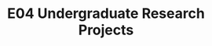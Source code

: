 ---
layout: project_batch
title: E04 Undergraduate Research Projects
permalink: /4yp/e04/
has_children: true
parent: Undergraduate Research Projects
batch: e04
code: 4yp

default_thumb_image: /data/categories/4yp/thumbnail.jpg
description: Research projects carried out by final year Computer Engineering students as part of coursework
---